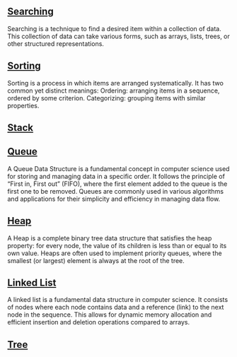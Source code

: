 <h2><a href="https://github.com/sanjay9616/data-structure-and-alogrithms/blob/master/Searching/README.md">Searching</a></h2>

Searching is a technique to find a desired item within a collection of data. This collection of data can take various forms, such as arrays, lists, trees, or other structured representations.

<h2><a href="https://github.com/sanjay9616/data-structure-and-alogrithms/blob/master/Sorting/README.md">Sorting</a></h2>

Sorting is a process in which items are arranged systematically. It has two common yet distinct meanings: Ordering: arranging items in a sequence, ordered by some criterion. Categorizing: grouping items with similar properties.

<h2><a href="https://github.com/sanjay9616/data-structure-and-alogrithms/blob/master/Stack/README.md">Stack</a></h2>

<h2><a href="https://github.com/sanjay9616/data-structure-and-alogrithms/blob/master/Queue/README.md">Queue</a></h2>

A Queue Data Structure is a fundamental concept in computer science used for storing and managing data in a specific order. It follows the principle of “First in, First out” (FIFO), where the first element added to the queue is the first one to be removed. Queues are commonly used in various algorithms and applications for their simplicity and efficiency in managing data flow.

<h2><a href="https://github.com/sanjay9616/data-structure-and-alogrithms/blob/master/Heap/README.md">Heap</a></h2>

A Heap is a complete binary tree data structure that satisfies the heap property: for every node, the value of its children is less than or equal to its own value. Heaps are often used to implement priority queues, where the smallest (or largest) element is always at the root of the tree.

<h2><a href="https://github.com/sanjay9616/data-structure-and-alogrithms/blob/master/Linked%20List/README.md">Linked List</a></h2>
A linked list is a fundamental data structure in computer science. It consists of nodes where each node contains data and a reference (link) to the next node in the sequence. This allows for dynamic memory allocation and efficient insertion and deletion operations compared to arrays.

<h2><a href="https://github.com/sanjay9616/data-structure-and-alogrithms/blob/master/Tree/README.md">Tree</a></h2>
